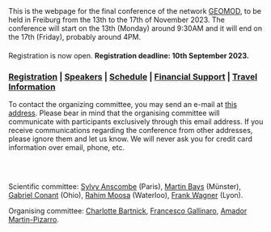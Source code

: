 <html>
<body>
This is the webpage for the final conference of the network <a href="https://home.mathematik.uni-freiburg.de/pizarro/GeoMod/index.html#">GEOMOD</a>, to be held in Freiburg from the 13th to the 17th of November 2023. The conference will start on the 13th (Monday) around 9:30AM and it will end on the 17th (Friday), probably around 4PM.
 <h4></h4>
 <p> Registration is now open. <b>Registration deadline: 10th September 2023.</b> </p>
  
<h3> <a href="https://docs.google.com/forms/d/e/1FAIpQLSdTvK9ZXvguEU7WPXCRn7qszaf64tsUdq4f2KwuuJxVxxVsAA/viewform">Registration</a> | <a href="https://fgallinaro.github.io/geomod-conference.github.io/speakers">Speakers</a> |  <a href="https://fgallinaro.github.io/geomod-conference.github.io/schedule">Schedule</a> | <a href="https://fgallinaro.github.io/geomod-conference.github.io/financial-support">Financial Support</a> | <a href="https://fgallinaro.github.io/geomod-conference.github.io/travel-information">Travel Information</a> </h3>
   
To contact the organizing committee, you may send an e-mail at <a href="&#109;&#97;&#105;&#108;&#116;&#111;&#58;&#103;&#101;&#111;&#109;&#111;&#100;&#99;&#111;&#110;&#102;&#64;&#109;&#97;&#116;&#104;&#46;&#117;&#110;&#105;&#45;&#102;&#114;&#101;&#105;&#98;&#117;&#114;&#103;&#46;&#100;&#101;">&#116;&#104;&#105;&#115;&#32;&#97;&#100;&#100;&#114;&#101;&#115;&#115;</a>. Please bear in mind that the organising committee will communicate with participants exclusively through this email address. If you receive communications regarding the conference from other addresses, please ignore them and let us know. We will never ask you for credit card information over email, phone, etc.

<br>
    
</body>
  
  <h2> </h2>
<p>
Scientific committee: <a href="http://www.sylvyanscombe.com/">Sylvy Anscombe</a> (Paris), <a href="https://ivv5hpp.uni-muenster.de/u/baysm/">Martin Bays</a> (M&uuml;nster), <a href="https://people.math.osu.edu/conant.38/">Gabriel Conant</a> (Ohio), <a href="https://www.math.uwaterloo.ca/~rmoosa/">Rahim Moosa</a> (Waterloo), <a href="http://math.univ-lyon1.fr/homes-www/wagner/fowae.html">Frank Wagner</a> (Lyon). </p>
<p>
Organising committee: <a href="https://home.mathematik.uni-freiburg.de/bartnick/">Charlotte Bartnick</a>, <a href="https://fgallinaro.github.io/">Francesco Gallinaro</a>, <a href="https://home.mathematik.uni-freiburg.de/pizarro/index.html">Amador Martin-Pizarro</a>. </p>
  
<html>
